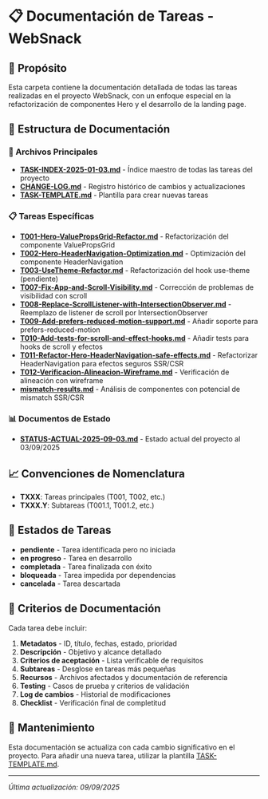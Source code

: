 # 📋 Documentación de Tareas - WebSnack

## 🎯 Propósito

Esta carpeta contiene la documentación detallada de todas las tareas realizadas en el proyecto WebSnack, con un enfoque especial en la refactorización de componentes Hero y el desarrollo de la landing page.

## 📂 Estructura de Documentación

### 📄 Archivos Principales

- **[TASK-INDEX-2025-01-03.md](./TASK-INDEX-2025-01-03.md)** - Índice maestro de todas las tareas del proyecto
- **[CHANGE-LOG.md](./CHANGE-LOG.md)** - Registro histórico de cambios y actualizaciones
- **[TASK-TEMPLATE.md](./TASK-TEMPLATE.md)** - Plantilla para crear nuevas tareas

### 📋 Tareas Específicas

- **[T001-Hero-ValuePropsGrid-Refactor.md](./T001-Hero-ValuePropsGrid-Refactor.md)** - Refactorización del componente ValuePropsGrid
- **[T002-Hero-HeaderNavigation-Optimization.md](./T002-Hero-HeaderNavigation-Optimization.md)** - Optimización del componente HeaderNavigation
- **[T003-UseTheme-Refactor.md](./T003-UseTheme-Refactor.md)** - Refactorización del hook use-theme (pendiente)
- **[T007-Fix-App-and-Scroll-Visibility.md](./T007-Fix-App-and-Scroll-Visibility.md)** - Corrección de problemas de visibilidad con scroll
- **[T008-Replace-ScrollListener-with-IntersectionObserver.md](./T008-Replace-ScrollListener-with-IntersectionObserver.md)** - Reemplazo de listener de scroll por IntersectionObserver
- **[T009-Add-prefers-reduced-motion-support.md](./T009-Add-prefers-reduced-motion-support.md)** - Añadir soporte para prefers-reduced-motion
- **[T010-Add-tests-for-scroll-and-effect-hooks.md](./T010-Add-tests-for-scroll-and-effect-hooks.md)** - Añadir tests para hooks de scroll y efectos
- **[T011-Refactor-Hero-HeaderNavigation-safe-effects.md](./T011-Refactor-Hero-HeaderNavigation-safe-effects.md)** - Refactorizar HeaderNavigation para efectos seguros SSR/CSR
- **[T012-Verificacion-Alineacion-Wireframe.md](./T012-Verificacion-Alineacion-Wireframe.md)** - Verificación de alineación con wireframe
- **[mismatch-results.md](./mismatch-results.md)** - Análisis de componentes con potencial de mismatch SSR/CSR

### 📊 Documentos de Estado

- **[STATUS-ACTUAL-2025-09-03.md](./STATUS-ACTUAL-2025-09-03.md)** - Estado actual del proyecto al 03/09/2025

## 📈 Convenciones de Nomenclatura

- **TXXX**: Tareas principales (T001, T002, etc.)
- **TXXX.Y**: Subtareas (T001.1, T001.2, etc.)

## 🎯 Estados de Tareas

- **pendiente** - Tarea identificada pero no iniciada
- **en progreso** - Tarea en desarrollo
- **completada** - Tarea finalizada con éxito
- **bloqueada** - Tarea impedida por dependencias
- **cancelada** - Tarea descartada

## 📝 Criterios de Documentación

Cada tarea debe incluir:

1. **Metadatos** - ID, título, fechas, estado, prioridad
2. **Descripción** - Objetivo y alcance detallado
3. **Criterios de aceptación** - Lista verificable de requisitos
4. **Subtareas** - Desglose en tareas más pequeñas
5. **Recursos** - Archivos afectados y documentación de referencia
6. **Testing** - Casos de prueba y criterios de validación
7. **Log de cambios** - Historial de modificaciones
8. **Checklist** - Verificación final de completitud

## 🔧 Mantenimiento

Esta documentación se actualiza con cada cambio significativo en el proyecto. Para añadir una nueva tarea, utilizar la plantilla [TASK-TEMPLATE.md](./TASK-TEMPLATE.md).

---
*Última actualización: 09/09/2025*
